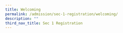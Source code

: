```yaml
---
title: Welcoming
permalink: /admission/sec-1-registration/welcoming/
description: ""
third_nav_title: Sec 1 Registration
---
```


